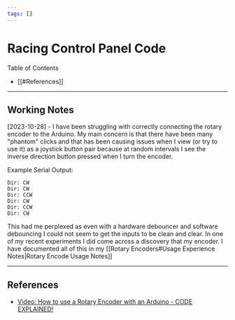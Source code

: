 ```yaml
---
tags: []
---
```

# Racing Control Panel Code

Table of Contents
- [[#References]]

---
## Working Notes

[2023-10-28] - I have been struggling with correctly connecting the rotary encoder to the Arduino.  My main concern is that there have been many "phantom" clicks and that has been causing issues when I view (or try to use it) as a joystick button pair because at random intervals I see the inverse direction button pressed when I turn the encoder.

Example Serial Output:
```
Dir: CW
Dir: CW
Dir: CCW
Dir: CW
Dir: CCW
Dir: CW
```

This had me perplexed as even with a hardware debouncer and software debouncing I could not seem to get the inputs to be clean and clear.  In one of my recent experiments I did come across a discovery that my encoder.  I have documented all of this in my [[Rotary Encoders#Usage Experience Notes|Rotary Encode Usage Notes]]



---
## References
- [Video: How to use a Rotary Encoder with an Arduino - CODE EXPLAINED!](https://youtu.be/fgOfSHTYeio?si=N0kpVSW-hEnzY00c)